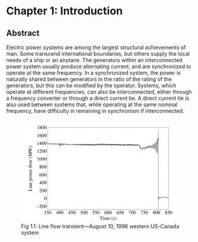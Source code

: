# Chapter 1: Introduction
## Abstract
Electric power systems are among the largest structural achievements of man. Some transcend international boundaries, but others supply the local needs of a ship or an airplane. The generators within an interconnected power system usually produce alternating current, and are synchronized to operate at the same frequency. In a synchronized system, the power is naturally shared between generators in the ratio of the rating of the generators, but this can be modified by the operator. Systems, which operate at different frequencies, can also be interconnected, either through a frequency converter or through a direct current tie. A direct current tie is also used between systems that, while operating at the same nominal frequency, have difficulty in remaining in synchronism if interconnected.

<div style="display: flex; justify-content: center;" width="100%">
    <figure>
        <img src="figures/fig_1p1.png" alt="Line flow transient" width=480px margin="auto" />
        <figcaption>Fig 1.1: Line flow transient&mdash;August 10, 1996 western US-Canada system</figcaption>
    </figure>
</div>

[comment]: <> (eof)
